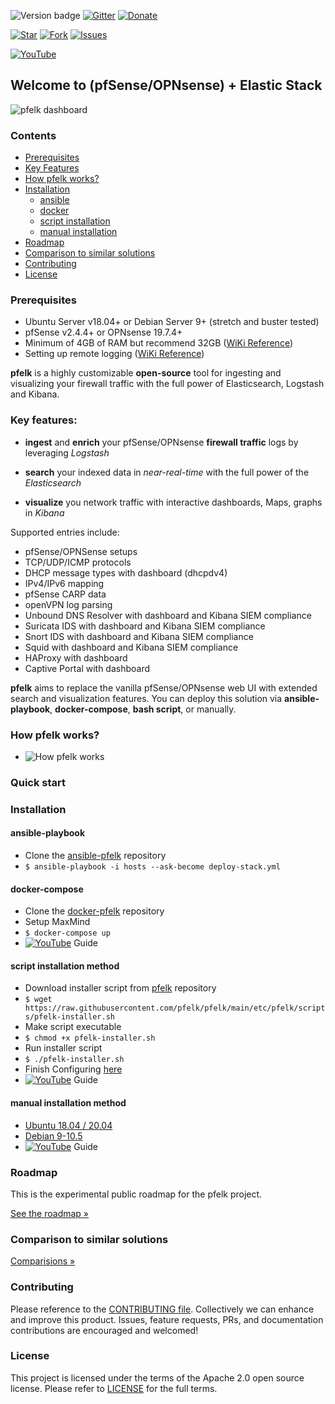 ![Version badge](https://img.shields.io/badge/ELK-7.15.0-blue.svg)
[![Gitter](https://badges.gitter.im/pfelk/community.svg)](https://gitter.im/pfelk/community?utm_source=badge&utm_medium=badge&utm_campaign=pr-badge)
[![Donate](https://img.shields.io/badge/Donate-PayPal-green.svg)](https://www.paypal.me/a3ilson)

[![Star](https://img.shields.io/github/stars/pfelk/pfelk?style=plastic)](https://github.com/pfelk/pfelk/stargazers) 
[![Fork](https://img.shields.io/github/forks/pfelk/pfelk?style=plastic)](https://github.com/pfelk/pfelk/network/members)
[![Issues](https://img.shields.io/github/issues/pfelk/pfelk?style=plastic)](https://github.com/pfelk/pfelk/issues)

[![YouTube](https://img.shields.io/badge/YouTube-FF0000?style=for-the-badge&logo=youtube&logoColor=white)](https://www.youtube.com/3ilson)
## Welcome to (pfSense/OPNsense) + Elastic Stack  
![pfelk dashboard](https://raw.githubusercontent.com/pfelk/pfelk/main/Images/Dashboard%20-%20v61.gif)

### Contents
* [Prerequisites](#prerequisites)
* [Key Features](#key-features)
* [How pfelk works?](#how-pfelk-works)
* [Installation](#installation)
  * [ansible](#ansible-playbook)
  * [docker](#docker-compose)
  * [script installation](#script-installation-method)
  * [manual installation](#manual-installation-method)
* [Roadmap](#roadmap)
* [Comparison to similar solutions](#comparison-to-similar-solutions)
* [Contributing](#contributing)
* [License](#license)

### Prerequisites
- Ubuntu Server v18.04+ or Debian Server 9+ (stretch and buster tested)
- pfSense v2.4.4+ or OPNsense 19.7.4+
- Minimum of 4GB of RAM but recommend 32GB ([WiKi Reference](https://github.com/pfelk/pfelk/wiki/How-To:-Performance))
- Setting up remote logging ([WiKi Reference](https://github.com/pfelk/pfelk/wiki/How-To:-Prerequisite-%7C--pfSense-OPNsense-Logging))

**pfelk** is a highly customizable **open-source** tool for ingesting and visualizing your firewall traffic with the full power of Elasticsearch, Logstash and Kibana.

### Key features:

- **ingest** and **enrich** your pfSense/OPNsense **firewall traffic** logs by leveraging *Logstash*

- **search** your indexed data in *near-real-time* with the full power of the *Elasticsearch*

- **visualize** you network traffic with interactive dashboards, Maps, graphs in *Kibana*

Supported entries include:
 - pfSense/OPNSense setups
 - TCP/UDP/ICMP protocols
 - DHCP message types with dashboard (dhcpdv4)
 - IPv4/IPv6 mapping
 - pfSense CARP data
 - openVPN log parsing
 - Unbound DNS Resolver with dashboard and Kibana SIEM compliance
 - Suricata IDS with dashboard and Kibana SIEM compliance
 - Snort IDS with dashboard and Kibana SIEM compliance 
 - Squid with dashboard and Kibana SIEM compliance
 - HAProxy with dashboard
 - Captive Portal with dashboard

**pfelk** aims to replace the vanilla pfSense/OPNsense web UI with extended search and visualization features. You can deploy this solution via **ansible-playbook**, **docker-compose**, **bash script**, or manually.

### How pfelk works?
* ![How pfelk works](https://raw.githubusercontent.com/pfelk/pfelk/main/Images/pfELK-Overview.PNG)

### Quick start

### Installation
#### ansible-playbook
 * Clone the [ansible-pfelk](https://github.com/pfelk/ansible-pfelk) repository
 * `$ ansible-playbook -i hosts --ask-become deploy-stack.yml`

#### docker-compose
 * Clone the [docker-pfelk](https://github.com/pfelk/docker-pfelk) repository
 * Setup MaxMind
 * `$ docker-compose up`
 * [![YouTube](https://img.shields.io/badge/YouTube-FF0000?style=for-the-badge&logo=youtube&logoColor=white)](https://www.youtube.com/watch?v=MJVbLvdVtyY) Guide

#### script installation method
* Download installer script from [pfelk](https://raw.githubusercontent.com/pfelk/pfelk/main/etc/pfelk/scripts/pfelk-installer.sh) repository
* `$ wget https://raw.githubusercontent.com/pfelk/pfelk/main/etc/pfelk/scripts/pfelk-installer.sh`
* Make script executable 
* `$ chmod +x pfelk-installer.sh`
* Run installer script 
* `$ ./pfelk-installer.sh`
* Finish Configuring [here](https://github.com/pfelk/pfelk/blob/main/install/configuration.md)
* [![YouTube](https://img.shields.io/badge/YouTube-FF0000?style=for-the-badge&logo=youtube&logoColor=white)](https://www.youtube.com/watch?v=qcGcsQQoPo0) Guide

#### manual installation method
* [Ubuntu 18.04 / 20.04](https://github.com/pfelk/pfelk/blob/main/install/ubuntu.md)
* [Debian 9-10.5](https://github.com/pfelk/pfelk/blob/main/install/debian.md)
* [![YouTube](https://img.shields.io/badge/YouTube-FF0000?style=for-the-badge&logo=youtube&logoColor=white)](https://www.youtube.com/watch?v=_IJAAUqNVRc) Guide

### Roadmap
This is the experimental public roadmap for the pfelk project.

[See the roadmap »](https://github.com/pfelk/pfelk/projects)

### Comparison to similar solutions
[Comparisions »](https://github.com/pfelk/pfelk/wiki/Comparison)

### Contributing
Please reference to the [CONTRIBUTING file](https://github.com/pfelk/pfelk/blob/main/CONTRIBUTING.md). Collectively we can enhance and improve this product. Issues, feature requests, PRs, and documentation contributions are encouraged and welcomed!

### License
This project is licensed under the terms of the Apache 2.0 open source license. Please refer to [LICENSE](https://github.com/pfelk/pfelk/blob/main/license) for the full terms.

